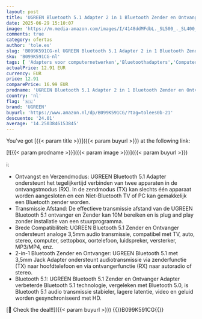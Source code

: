 ```yaml
---
layout: post
title: 'UGREEN Bluetooth 5.1 Adapter 2 in 1 Bluetooth Zender en Ontvanger met 3 5mm Audio Kabel.  1M '
date: 2025-06-29 15:10:07
image: 'https://m.media-amazon.com/images/I/4148ddMFdbL._SL500_._SL400_.jpg'
comments: true
category: ofertas
author: 'tole.es'
slug: 'B099K591CG-nl UGREEN Bluetooth 5.1 Adapter 2 in 1 Bluetooth Zender en...'
sku: 'B099K591CG-nl'
tags: [ 'Adapters voor computernetwerken','Bluetoothadapters','Computers, onderdelen & accessoires','Elektronica','Netwerkapparaten','ugreen','🇳🇱', ]
actualPrice: 12.91 EUR
currency: EUR
price: 12.91
comparePrice: 16.99 EUR
prodname: 'UGREEN Bluetooth 5.1 Adapter 2 in 1 Bluetooth Zender en Ontvanger met 3 5mm Audio Kabel.  1M '
country: 'nl'
flag: '🇳🇱'
brand: 'UGREEN'
buyurl: 'https://www.amazon.nl/dp/B099K591CG/?tag=tolees0b-21'
descuento: '24.01'
average: '14.2503846153845'
---
```


You've got [{{< param title >}}]({{< param buyurl >}}) at the following link:

[![{{< param prodname >}}]({{< param image >}})]({{< param buyurl >}})

ℹ️:

- Ontvangst en Verzendmodus: UGREEN Bluetooth 5.1 Adapter ondersteunt het tegelijkertijd verbinden van twee apparaten in de ontvangstmodus (RX). In de zendmodus (TX) kan slechts één apparaat worden aangesloten en een Niet-Bluetooth TV of PC kan gemakkelijk een Bluetooth zender worden.
- Transmissie Afstand: De effectieve transmissie afstand van de UGREEN Bluetooth 5.1 ontvanger en Zender kan 10M bereiken en is plug and play zonder installatie van een stuurprogramma.
- Brede Compatibiliteit: UGREEN Bluetooth 5.1 Zender en Ontvanger ondersteunt analoge 3,5mm audio transmissie, compatibel met TV, auto, stereo, computer, settopbox, oortelefoon, luidspreker, versterker, MP3/MP4, enz.
- 2-in-1 Bluetooth Zender en Ontvanger: UGREEN Bluetooth 5.1 met 3,5mm Jack Adapter ondersteunt audiotransmissie via zenderfunctie (TX) naar hoofdtelefoon en via ontvangerfunctie (RX) naar autoradio of stereo.
- Bluetooth 5.1: UGREEN Bluetooth 5.1 Zender en Ontvanger Adapter verbeterde Bluetooth 5.1 technologie, vergeleken met Bluetooth 5.0, is Bluetooth 5.1 audio transmissie stabieler, lagere latentie, video en geluid worden gesynchroniseerd met HD.

[🛒 Check the deal!!]({{< param buyurl >}})
{{<world>}}B099K591CG{{</world>}}
